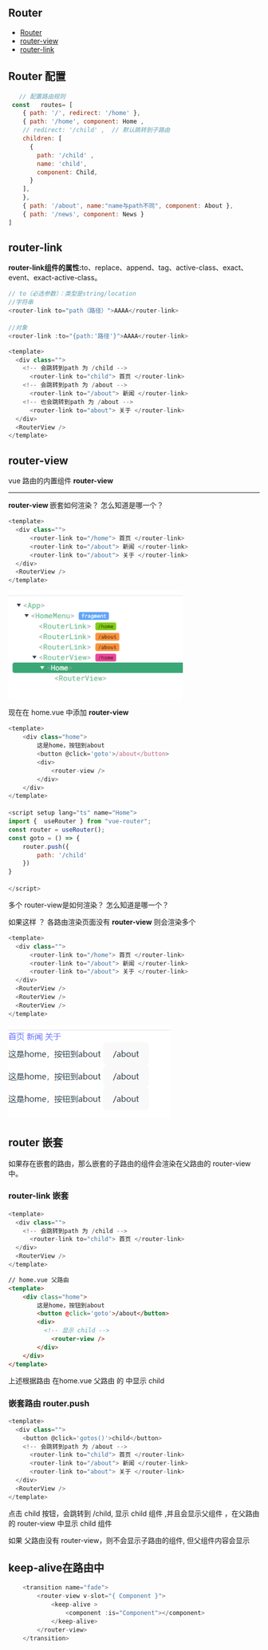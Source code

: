 <!--
 * @Date: 2024-06-27 17:21:54
 * @LastEditors: likai 2806699104@qq.com
 * @LastEditTime: 2024-06-28 11:08:06
 * @FilePath: \Study-Vue3-Ts\zmd\mainMenu.md
 * @Description: Do not edit
-->

## Router


<!-- TOC -->

- [Router](#router)
- [router-view](#router-view)
- [router-link](#router-link)

<!-- /TOC -->

## Router 配置
~~~javascript
   // 配置路由规则
 const   routes= [
    { path: '/', redirect: '/home' },
    { path: '/home', component: Home ,
    // redirect: '/child' ,  // 默认跳转到子路由
    children: [
      {
        path: '/child' ,
        name: 'child',
        component: Child,
      }
    ],
    },
    { path: '/about', name:"name与path不同", component: About },
    { path: '/news', component: News }
]

~~~

## router-link 

<strong>router-link组件的属性:</strong>to、replace、append、tag、active-class、exact、event、exact-active-class。
<!-- https://blog.csdn.net/weixin_43905830/article/details/105959537 -->

~~~javascript
// to（必选参数）：类型是string/location
//字符串
<router-link to="path（路径）">AAAA</router-link>

//对象
<router-link :to="{path:'路径'}">AAAA</router-link>
~~~

```javascript
<template>
  <div class="">
    <!-- 会跳转到path 为 /child -->
      <router-link to="child"> 首页 </router-link> 
    <!-- 会跳转到path 为 /about -->
      <router-link to="/about"> 新闻 </router-link>
    <!-- 也会跳转到path 为 /about -->
      <router-link to="about"> 关于 </router-link>
  </div>
  <RouterView />
</template>
```


## router-view 
vue 路由的内置组件  <strong>router-view </strong> 
***
<strong>router-view </strong> 嵌套如何渲染？ 怎么知道是哪一个？ 
<br/>

~~~javascript
<template>
  <div class="">
      <router-link to="/home"> 首页 </router-link>
      <router-link to="/about"> 新闻 </router-link>
      <router-link to="/about"> 关于 </router-link>
  </div>
  <RouterView />
</template>

~~~

<img src="./mdsrc/Quicker_20240628_093521.png"  align = "center"  width="350" />

<br/>

现在在 home.vue 中添加 <strong>router-view</strong>

~~~javascript
<template>
    <div class="home">
        这是home，按钮到about
        <button @click='goto'>/about</button>
        <div>
            <router-view />
        </div>
    </div>
</template>

<script setup lang="ts" name="Home">
import {  useRouter } from "vue-router";
const router = useRouter();
const goto = () => {
    router.push({
        path: '/child'
    })
}

</script>
~~~
<!-- [![alt text](image-2.png)](https://markdown.com.cn) -->


多个 router-view是如何渲染？ 怎么知道是哪一个？ 

如果这样 ？  各路由渲染页面没有 <strong>router-view</strong> 则会渲染多个

~~~javascript
<template>
  <div class="">
      <router-link to="/home"> 首页 </router-link>
      <router-link to="/about"> 新闻 </router-link>
      <router-link to="/about"> 关于 </router-link>
  </div>
  <RouterView />
  <RouterView />
  <RouterView />
</template>

~~~

![alt text](./mdsrc/md1.png)

 

## router 嵌套

如果存在嵌套的路由，那么嵌套的子路由的组件会渲染在父路由的 router-view 中。
### router-link 嵌套
```javascript
<template>
  <div class="">
    <!-- 会跳转到path 为 /child -->
      <router-link to="child"> 首页 </router-link> 
  </div>
  <RouterView />
</template>
```
~~~ html
// home.vue 父路由
<template>
    <div class="home">
        这是home，按钮到about
        <button @click='goto'>/about</button>
        <div>
          <!-- 显示 child -->
            <router-view />
        </div>
    </div>
</template>
~~~
上述根据路由 在home.vue 父路由 的 <router-view /> 中显示 child

### 嵌套路由 router.push
~~~javascript
<template>
  <div class="">
    <button @click='gotos()'>child</button>
    <!-- 会跳转到path 为 /about -->
      <router-link to="child"> 首页 </router-link> 
      <router-link to="/about"> 新闻 </router-link>
      <router-link to="about"> 关于 </router-link>
  </div>
  <RouterView />
</template>
~~~
点击 child 按钮，会跳转到 /child, 显示 child 组件 ,并且会显示父组件 ，在父路由的 router-view 中显示 child 组件


如果 父路由没有 router-view，则不会显示子路由的组件, 但父组件内容会显示


## keep-alive在路由中

~~~javascript
    <transition name="fade">
        <router-view v-slot="{ Component }">
            <keep-alive >
                <component :is="Component"></component>
            </keep-alive>
        </router-view>
    </transition>
~~~





